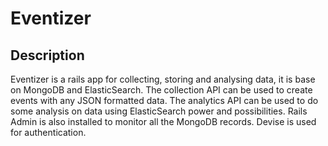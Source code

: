 Eventizer
=========

Description
-----------
Eventizer is a rails app for collecting, storing and analysing data, it is base on MongoDB and ElasticSearch.
The collection API can be used to create events with any JSON formatted data.
The analytics API can be used to do some analysis on data using ElasticSearch power and possibilities.
Rails Admin is also installed to monitor all the MongoDB records.
Devise is used for authentication.